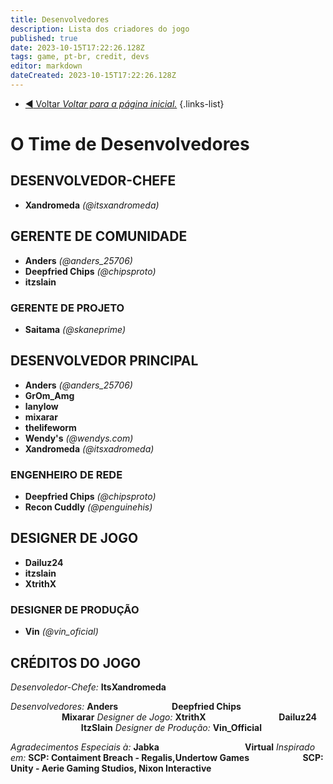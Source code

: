 ```yaml
---
title: Desenvolvedores
description: Lista dos criadores do jogo
published: true
date: 2023-10-15T17:22:26.128Z
tags: game, pt-br, credit, devs
editor: markdown
dateCreated: 2023-10-15T17:22:26.128Z
---
```


- [:arrow_backward: Voltar *Voltar para a página inicial.*](/en/home#credits)
{.links-list}
# O Time de Desenvolvedores
## DESENVOLVEDOR-CHEFE
- **Xandromeda** *(@itsxandromeda)*
## GERENTE DE COMUNIDADE
- **Anders** *(@anders_25706)*
- **Deepfried Chips** *(@chipsproto)*
- **itzslain**
### GERENTE DE PROJETO
- **Saitama** *(@skaneprime)*
## DESENVOLVEDOR PRINCIPAL
- **Anders** *(@anders_25706)*
- **GrOm_Amg**
- **lanylow**
- **mixarar**
- **thelifeworm**
- **Wendy's** *(@wendys.com)*
- **Xandromeda** *(@itsxadromeda)*
### ENGENHEIRO DE REDE
- **Deepfried Chips** *(@chipsproto)*
- **Recon Cuddly** *(@penguinehis)*
## DESIGNER DE JOGO
- **Dailuz24**
- **itzslain**
- **XtrithX**
### DESIGNER DE PRODUÇÃO
- **Vin** *(@vin_oficial)*

## CRÉDITOS DO JOGO
*Desenvoledor-Chefe:* **ItsXandromeda**

*Desenvolvedores:* **Anders**
⠀⠀⠀⠀⠀⠀⠀⠀**Deepfried Chips**
⠀⠀⠀⠀⠀⠀⠀⠀**Mixarar**
*Designer de Jogo:* **XtrithX**
⠀⠀⠀⠀⠀⠀⠀⠀⠀⠀⠀**Dailuz24**
⠀⠀⠀⠀⠀⠀⠀⠀⠀⠀⠀**ItzSlain**
*Designer de Produção:* **Vin_Official**

*Agradecimentos Especiais à:* **Jabka**
⠀⠀⠀⠀⠀⠀⠀⠀⠀⠀⠀⠀⠀**Virtual**
*Inspirado em:* **SCP: Contaiment Breach - Regalis,Undertow Games
⠀⠀⠀⠀⠀⠀⠀⠀SCP: Unity - Aerie Gaming Studios, Nixon Interactive**
